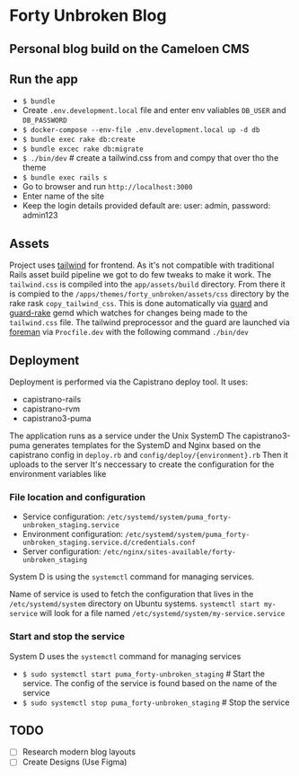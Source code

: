 # Forty Unbroken Blog

## Personal blog build on the Cameloen CMS

## Run the app
- `$ bundle`
- Create `.env.development.local` file and enter env valiables `DB_USER` and `DB_PASSWORD`
- `$ docker-compose --env-file .env.development.local up -d db`
- `$ bundle exec rake db:create`
- `$ bundle excec rake db:migrate`
- `$ ./bin/dev` # create a tailwind.css from and compy that over tho the theme
- `$ bundle exec rails s`
- Go to browser and run `http://localhost:3000`
- Enter name of the site
- Keep the login details provided default are: user: admin, password: admin123


## Assets
Project uses [tailwind](https://tailwindcss.com/) for frontend.
As it's not compatible with traditional Rails asset build pipeline we got to do few tweaks to make it work.
The `tailwind.css` is compiled into the `app/assets/build` directory. From there it is compied to the `/apps/themes/forty_unbroken/assets/css` directory by the rake rask `copy_tailwind_css`.
This is done automatically via [guard](https://github.com/guard/guard) and [guard-rake](https://github.com/rubyist/guard-rake) gemd which watches for changes being made to the `tailwind.css` file. The tailwind preprocessor and the guard are launched via [foreman](https://github.com/ddollar/foreman) via `Procfile.dev` with the following command `./bin/dev`

## Deployment
Deployment is performed via the Capistrano deploy tool.
It uses:
- capistrano-rails
- capistrano-rvm
- capistrano3-puma

The application runs as a service under the Unix SystemD
The capistrano3-puma generates templates for the SystemD and Nginx based on the capistrano config in `deploy.rb` and `config/deploy/{environment}.rb`
Then it uploads to the server
It's neccessary to create the configuration for the environment variables like 

### File location and configuration
- Service configuration: `/etc/systemd/system/puma_forty-unbroken_staging.service`
- Environment configuration: `/etc/systemd/system/puma_forty-unbroken_staging.service.d/credentials.conf`
- Server configuration: `/etc/nginx/sites-available/forty-unbroken_staging`

System D is using the `systemctl` command for managing services.

Name of service is used to fetch the configuration that lives in the `/etc/systemd/system` directory on Ubuntu systems. `systemctl start my-service` will look for a file named `/etc/systemd/system/my-service.service`

### Start and stop the service
System D uses the `systemctl` command for managing services

- `$ sudo systemctl start puma_forty-unbroken_staging` # Start the service. The config of the service is found based on the name of the service
- `$ sudo systemctl stop puma_forty-unbroken_staging` # Stop the service


## TODO
- [ ] Research modern blog layouts
- [ ] Create Designs (Use Figma)
